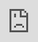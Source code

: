 ```yaml
---
title: "Creating the New World of Trust"
permalink: rwot1-sf/final-documents/whats-the-next-step/
sidebar:
  - title: RWoT1-SF
    nav: rwot1
  - title: "Rebooting the Web of Trust"
    nav: rwotnav
authors:
  - "Shannon Appelcline"
contributors:
  - "Christopher Allen"
  - "Brian Weller"
  - "Sonia Sawhney"
gitlink: "https://github.com/WebOfTrustInfo/rwot1-sf/blob/master/final-documents/whats-the-next-step.pdf"
header:
  image: /rwot1-sf/assets/images/1-graphic-recording/09_Next_Step_Summary.JPG
---
```


Having trouble trying to embed the pdf.. would be great if a markdown version existed.

* [rwot1-sf/final-documents/whats-the-next-step.pdf](https://infominer.id/pub-yes/rwot1-sf/final-documents/whats-the-next-step.pdf)


<iframe src="https://infominer.id/pub-yes/rwot1-sf/final-documents/whats-the-next-step.pdf" frameborder="0"
  style="position:absolute;top:0;left:0;width:100%;height:100%;"></iframe>
